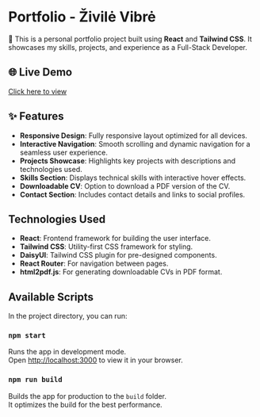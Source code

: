 # Portfolio - Živilė Vibrė

🚀 This is a personal portfolio project built using **React** and **Tailwind CSS**. It showcases my skills, projects, and experience as a Full-Stack Developer.

## 🌐 Live Demo
[Click here to view](https://your-username.github.io/zvPortfolio)
## ✨ Features

- **Responsive Design**: Fully responsive layout optimized for all devices.
- **Interactive Navigation**: Smooth scrolling and dynamic navigation for a seamless user experience.
- **Projects Showcase**: Highlights key projects with descriptions and technologies used.
- **Skills Section**: Displays technical skills with interactive hover effects.
- **Downloadable CV**: Option to download a PDF version of the CV.
- **Contact Section**: Includes contact details and links to social profiles.

## Technologies Used

- **React**: Frontend framework for building the user interface.
- **Tailwind CSS**: Utility-first CSS framework for styling.
- **DaisyUI**: Tailwind CSS plugin for pre-designed components.
- **React Router**: For navigation between pages.
- **html2pdf.js**: For generating downloadable CVs in PDF format.


## Available Scripts

In the project directory, you can run:

### `npm start`

Runs the app in development mode.\
Open [http://localhost:3000](http://localhost:3000) to view it in your browser.

### `npm run build`

Builds the app for production to the `build` folder.\
It optimizes the build for the best performance.


